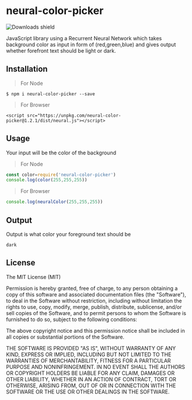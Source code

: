 # neural-color-picker
![Downloads shield](https://img.shields.io/npm/dt/neural-color-picker.svg)

JavaScript library using a Recurrent Neural Network which takes background color as input in form of (red,green,blue) and gives output whether forefront text should be light or dark.

## Installation

> For Node

    $ npm i neural-color-picker --save

> For Browser

	<script src="https://unpkg.com/neural-color-picker@1.2.1/dist/neural.js"></script>


## Usage
Your input will be the color of the background

> For Node

```javascript
const color=require('neural-color-picker')
console.log(color(255,255,255))
```

> For Browser

```javascript
console.log(neuralColor(255,255,255))
```

## Output
Output is what color your foreground text should be
```
dark
```

## License
The MIT License (MIT)

Permission is hereby granted, free of charge, to any person obtaining a copy of this software and associated documentation files (the "Software"), to deal in the Software without restriction, including without limitation the rights to use, copy, modify, merge, publish, distribute, sublicense, and/or sell copies of the Software, and to permit persons to whom the Software is furnished to do so, subject to the following conditions:

The above copyright notice and this permission notice shall be included in all copies or substantial portions of the Software.

THE SOFTWARE IS PROVIDED "AS IS", WITHOUT WARRANTY OF ANY KIND, EXPRESS OR IMPLIED, INCLUDING BUT NOT LIMITED TO THE WARRANTIES OF MERCHANTABILITY, FITNESS FOR A PARTICULAR PURPOSE AND NONINFRINGEMENT. IN NO EVENT SHALL THE AUTHORS OR COPYRIGHT HOLDERS BE LIABLE FOR ANY CLAIM, DAMAGES OR OTHER LIABILITY, WHETHER IN AN ACTION OF CONTRACT, TORT OR OTHERWISE, ARISING FROM, OUT OF OR IN CONNECTION WITH THE SOFTWARE OR THE USE OR OTHER DEALINGS IN THE SOFTWARE.
